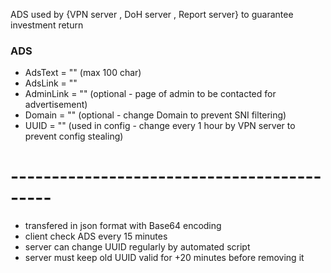 ADS used by {VPN server , DoH server , Report server} to guarantee investment return

### ADS
- AdsText = "" (max 100 char)
- AdsLink = ""
- AdminLink = "" (optional - page of admin to be contacted for advertisement)
- Domain = "" (optional - change Domain to prevent SNI filtering)
- UUID = "" (used in config - change every 1 hour by VPN server to prevent config stealing)


# -------------------------------------------
- transfered in json format with Base64 encoding
- client check ADS every 15 minutes
- server can change UUID regularly by automated script 
- server must keep old UUID valid for +20 minutes before removing it
